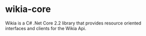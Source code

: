 # wikia-core
Wikia is a C# .Net Core 2.2 library that provides resource oriented interfaces and clients for the Wikia Api.
